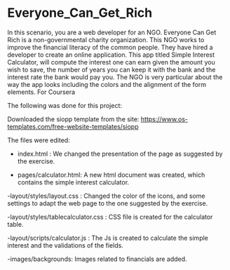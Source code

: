 # Everyone_Can_Get_Rich
In this scenario, you are a web developer for an NGO. Everyone Can Get Rich is a non-governmental charity organization. This NGO works to improve the financial literacy of the common people. They have hired a developer to create an online application. This app titled Simple Interest Calculator, will compute the interest one can earn given the amount you wish to save, the number of years you can keep it with the bank and the interest rate the bank would pay you.  The NGO is very particular about the way the app looks including the colors and the alignment of the form elements. For Coursera 

The following was done for this project:

Downloaded the siopp template from the site: https://www.os-templates.com/free-website-templates/siopp

The files were edited:

- index.html : We changed the presentation of the page as suggested by the exercise.

- pages/calculator.html: A new html document was created, which contains the simple interest calculator.

-layout/styles/layout.css : Changed the color of the icons, and some settings to adapt the web page to the one suggested by the exercise.

-layout/styles/tablecalculator.css : CSS file is created for the calculator table.

-layout/scripts/calculator.js : The Js is created to calculate the simple interest and the validations of the fields.

-images/backgrounds: Images related to financials are added.


